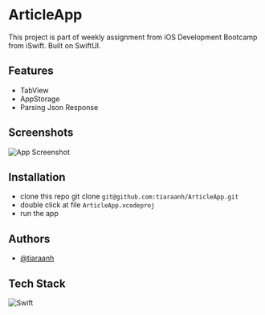 
# ArticleApp

This project is part of weekly assignment from iOS Development Bootcamp from iSwift. Built on SwiftUI.




## Features

- TabView
- AppStorage
- Parsing Json Response


## Screenshots

![App Screenshot](https://res.cloudinary.com/daqnfi8q7/image/upload/v1670150573/ArticleApp/Screenshot_2022-12-04_at_17.42.15_rbxwzc.png)


## Installation

- clone this repo git clone ```git@github.com:tiaraanh/ArticleApp.git```
- double click at file ```ArticleApp.xcodeproj```
- run the app
    
## Authors

- [@tiaraanh](https://github.com/tiaraanh)


## Tech Stack

![Swift](https://img.shields.io/badge/swift-F54A2A?style=for-the-badge&logo=swift&logoColor=white)


